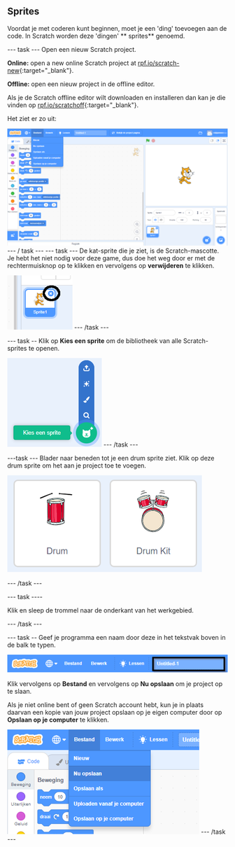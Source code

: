 ## Sprites

Voordat je met coderen kunt beginnen, moet je een 'ding' toevoegen aan de code. In Scratch worden deze 'dingen' ** sprites** genoemd.

\--- task \--- Open een nieuw Scratch project.

**Online:** open a new online Scratch project at [rpf.io/scratch-new](http://rpf.io/scratch-new){:target="_blank"}.

**Offline:** open een nieuw project in de offline editor.

Als je de Scratch offline editor wilt downloaden en installeren dan kan je die vinden op [rpf.io/scratchoff](http://rpf.io/scratchoff){:target="_blank"}.

Het ziet er zo uit:

![screenshot](images/band-scratch.png) \--- / task \--- \--- task \--- De kat-sprite die je ziet, is de Scratch-mascotte. Je hebt het niet nodig voor deze game, dus doe het weg door er met de rechtermuisknop op te klikken en vervolgens op **verwijderen** te klikken.

![screenshot](images/band-delete-annotated.png) \--- /task \---

\--- task -- Klik op **Kies een sprite** om de bibliotheek van alle Scratch-sprites te openen.

![screenshot](images/band-sprite-library.png) \--- /task \---

\---task \--- Blader naar beneden tot je een drum sprite ziet. Klik op deze drum sprite om het aan je project toe te voegen.

![screenshot](images/band-sprite-drum.png)

\--- /task \---

\--- task \----

Klik en sleep de trommel naar de onderkant van het werkgebied.

\--- /task \---

\--- task -- Geef je programma een naam door deze in het tekstvak boven in de balk te typen.

![name](images/band-name-annotated.png)

Klik vervolgens op **Bestand** en vervolgens op **Nu opslaan** om je project op te slaan.

Als je niet online bent of geen Scratch account hebt, kun je in plaats daarvan een kopie van jouw project opslaan op je eigen computer door op **Opslaan op je computer** te klikken.

![screenshot](images/band-save.png) \--- /task \---